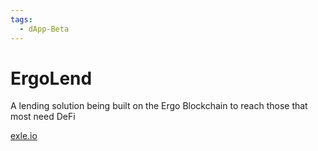 ```yaml
---
tags:
  - dApp-Beta
---
```


# ErgoLend

A lending solution being built on the Ergo Blockchain to reach those that most need DeFi

[exle.io](https://exle.io/)